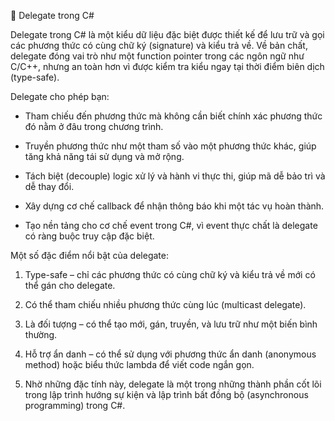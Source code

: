 📌 Delegate trong C#

Delegate trong C# là một kiểu dữ liệu đặc biệt được thiết kế để lưu trữ và gọi các phương thức có cùng chữ ký (signature) và kiểu trả về. Về bản chất, delegate đóng vai trò như một function pointer trong các ngôn ngữ như C/C++, nhưng an toàn hơn vì được kiểm tra kiểu ngay tại thời điểm biên dịch (type-safe).

Delegate cho phép bạn:

- Tham chiếu đến phương thức mà không cần biết chính xác phương thức đó nằm ở đâu trong chương trình.

- Truyền phương thức như một tham số vào một phương thức khác, giúp tăng khả năng tái sử dụng và mở rộng.

- Tách biệt (decouple) logic xử lý và hành vi thực thi, giúp mã dễ bảo trì và dễ thay đổi.

- Xây dựng cơ chế callback để nhận thông báo khi một tác vụ hoàn thành.

- Tạo nền tảng cho cơ chế event trong C#, vì event thực chất là delegate có ràng buộc truy cập đặc biệt.


Một số đặc điểm nổi bật của delegate:

1. Type-safe – chỉ các phương thức có cùng chữ ký và kiểu trả về mới có thể gán cho delegate.

2. Có thể tham chiếu nhiều phương thức cùng lúc (multicast delegate).

3. Là đối tượng – có thể tạo mới, gán, truyền, và lưu trữ như một biến bình thường.

4. Hỗ trợ ẩn danh – có thể sử dụng với phương thức ẩn danh (anonymous method) hoặc biểu thức lambda để viết code ngắn gọn.

5. Nhờ những đặc tính này, delegate là một trong những thành phần cốt lõi trong lập trình hướng sự kiện và lập trình bất đồng bộ (asynchronous programming) trong C#.
